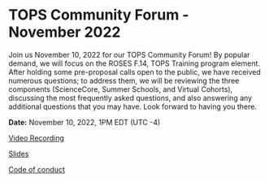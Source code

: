 # TOPS Community Forum - November 2022

Join us November 10, 2022 for our TOPS Community Forum! By popular demand, we will focus on the ROSES F.14, TOPS Training program element. After holding some pre-proposal calls open to the public, we have received numerous questions; to address them, we will be reviewing the three components (ScienceCore, Summer Schools, and Virtual Cohorts), discussing the most frequently asked questions, and also answering any additional questions that you may have. Look forward to having you there. 

**Date:** November 10, 2022, 1PM EDT (UTC -4)


[Video Recording](https://www.youtube.com/watch?v=qAhDVhPKrwM)


[Slides](https://doi.org/10.5281/zenodo.7311818)


[Code of conduct](../Community_Forums/code_of_conduct.md)
